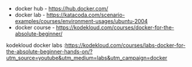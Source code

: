 * docker hub -  https://hub.docker.com/
* docker lab - https://katacoda.com/scenario-examples/courses/environment-usages/ubuntu-2004
* docker course - https://kodekloud.com/courses/docker-for-the-absolute-beginner/

kodekloud 
docker labs :https://kodekloud.com/courses/labs-docker-for-the-absolute-beginner-hands-on/?utm_source=youtube&utm_medium=labs&utm_campaign=docker
